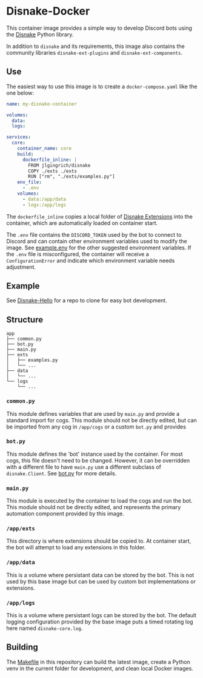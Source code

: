 # Disnake-Docker

This container image provides a simple way to develop Discord bots using the [Disnake](https://docs.disnake.dev/en/stable/index.html) Python library.

In addition to `disnake` and its requirements, this image also contains the community libraries `disnake-ext-plugins` and `disnake-ext-components`.

## Use

The easiest way to use this image is to create a `docker-compose.yaml` like the one below:

```yaml
name: my-disnake-container

volumes:
  data:
  logs:

services:
  core:
    container_name: core
    build:
      dockerfile_inline: |
        FROM jlgingrich/disnake
        COPY ./exts ./exts
        RUN ["rm", "./exts/examples.py"]
    env_file:
      - .env
    volumes:
      - data:/app/data
      - logs:/app/logs
```

The `dockerfile_inline` copies a local folder of [Disnake Extensions](https://docs.disnake.dev/en/stable/ext/commands/extensions.html) into the container, which are automatically loaded on container start.

The `.env` file contains the `DISCORD_TOKEN` used by the bot to connect to Discord and can contain other environment variables used to modify the image. See [example.env](./example.env) for the other suggested environment variables. If the `.env` file is misconfigured, the container will receive a `ConfigurationError` and indicate which environment variable needs adjustment.

## Example

See [Disnake-Hello](https://github.com/jlgingrich/Disnake-Hello) for a repo to clone for easy bot development.


## Structure
```
app
├── common.py
├── bot.py
├── main.py
├── exts
│   ├── examples.py
│   └── ...
├── data
│   └── ...
└── logs
    └── ...
```

### `common.py`
This module defines variables that are used by `main.py` and provide a standard import for cogs. This module should not be directly edited, but can be imported from any cog in `/app/cogs` or a custom `bot.py` and provides 

### `bot.py`
This module defines the 'bot' instance used by the container. For most cogs, this file doesn't need to be changed. However, it can be overridden with a different file to have `main.py` use a different subclass of `disnake.Client`. See [bot.py](./bot.py) for more details.

### `main.py`
This module is executed by the container to load the cogs and run the bot. This module should not be directly edited, and represents the primary automation component provided by this image.

### `/app/exts`
This directory is where extensions should be copied to. At container start, the bot will attempt to load any extensions in this folder.

### `/app/data`
This is a volume where persistant data can be stored by the bot. This is not used by this base image but can be used by custom bot implementations or extensions.

### `/app/logs`
This is a volume where persistant logs can be stored by the bot. The default logging configuration provided by the base image puts a timed rotating log here named `disnake-core.log`.

## Building

The [Makefile](./Makefile) in this repository can build the latest image, create a Python venv in the current folder for development, and clean local Docker images.